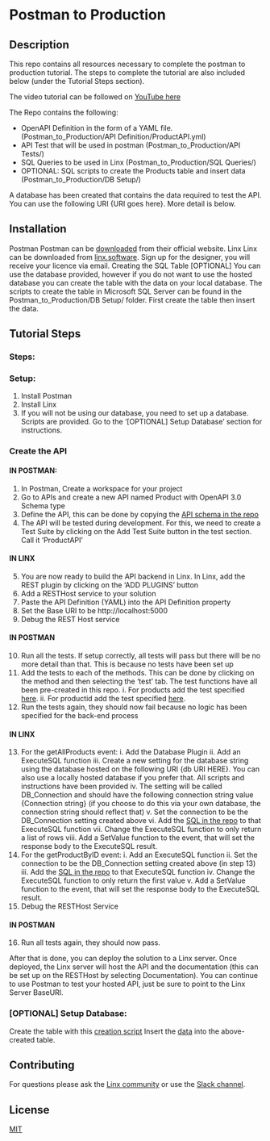 # Postman to Production

## Description
This repo contains all resources necessary to complete the postman to production tutorial. The steps to complete the tutorial are also included below (under the Tutorial Steps section).

The video tutorial can be followed on [YouTube here](https://www.youtube.com/watch?v=UT02poSpfgg)

The Repo contains the following:
- OpenAPI Definition in the form of a YAML file. (Postman_to_Production/API Definition/ProductAPI.yml)
- API Test that will be used in postman (Postman_to_Production/API Tests/)
- SQL Queries to be used in Linx (Postman_to_Production/SQL Queries/)
- OPTIONAL: SQL scripts to create the Products table and insert data (Postman_to_Production/DB Setup/)

A database has been created that contains the data required to test the API. You can use the following URI {URI goes here}. More detail is below. 

## Installation
Postman
Postman can be [downloaded](https://www.postman.com/downloads/) from their official website. 
Linx
Linx can be downloaded from [linx.software](https://linx.software/). Sign up for the designer, you will receive your licence via email. 
Creating the SQL Table [OPTIONAL]
You can use the database provided, however if you do not want to use the hosted database you can create the table with the data on your local database. The scripts to create the table in Microsoft SQL Server can be found in the Postman_to_Production/DB Setup/ folder. First create the table then insert the data. 


## Tutorial Steps
### Steps:
### Setup:
1. Install Postman
2. Install Linx
3. If you will not be using our database, you need to set up a database. Scripts are provided. Go to the ‘[OPTIONAL] Setup Database’ section for instructions.

### Create the API
#### IN POSTMAN:
1. In Postman, Create a workspace for your project
2. Go to APIs and create a new API named Product with OpenAPI 3.0 Schema type
3. Define the API, this can be done by copying the [API schema in the repo](https://github.com/linx-software/Postman_to_Production/blob/main/API%20Definition/ProductAPI.yml) 
4. The API will be tested during development. For this, we need to create a Test Suite by clicking on the Add Test Suite button in the test section. Call it ‘ProductAPI’
#### IN LINX
5. You are now ready to build the API backend in Linx. In Linx, add the REST plugin by clicking on the ‘ADD PLUGINS’ button
6. Add a RESTHost service to your solution
7. Paste the API Definition (YAML) into the API Definition property 
8. Set the Base URI to be http://localhost:5000
9. Debug the REST Host service
#### IN POSTMAN
10. Run all the tests. If setup correctly, all tests will pass but there will be no more detail than that. This is because no tests have been set up
11. Add the tests to each of the methods. This can be done by clicking on the method and then selecting the ‘test’ tab. The test functions have all been pre-created in this repo.
  i. For products add the test specified [here](https://github.com/linx-software/Postman_to_Production/blob/main/API%20Tests/Products%20Test.js).
  ii. For productid add the test specified [here](https://github.com/linx-software/Postman_to_Production/blob/main/API%20Tests/ProductID%20Test.js).
12. Run the tests again, they should now fail because no logic has been specified for the back-end process
#### IN LINX
13. For the getAllProducts event:
  i. Add the Database Plugin
  ii. Add an ExecuteSQL function
  iii. Create a new setting for the database string using the database hosted on the following URI {db URI HERE}. You can also use a locally hosted database if you prefer that. All scripts and instructions have been provided
iv. The setting will be called DB_Connection and should have the following connection string value {Connection string} (if you choose to do this via your own database, the connection string should reflect that)
v. Set the connection to be the DB_Connection setting created above
vi. Add the [SQL in the repo](https://github.com/linx-software/Postman_to_Production/blob/main/SQL%20Queries/1.%20SELECT%20ALL.sql) to that ExecuteSQL function
vii. Change the ExecuteSQL function to only return a list of rows
viii. Add a SetValue function to the event, that will set the response body to the ExecuteSQL result. 
14. For the getProductByID event:
i. Add an ExecuteSQL function
ii. Set the connection to be the DB_Connection setting created above (in step 13)
iii. Add the [SQL in the repo](https://github.com/linx-software/Postman_to_Production/blob/main/SQL%20Queries/2.%20SELECT%20WHERE%20ID.sql) to that ExecuteSQL function
iv. Change the ExecuteSQL function to only return the first value
v. Add a SetValue function to the event, that will set the response body to the ExecuteSQL result. 
15. Debug the RESTHost Service
#### IN POSTMAN
16. Run all tests again, they should now pass. 

After that is done, you can deploy the solution to a Linx server. Once deployed, the Linx server will host the API and the documentation (this can be set up on the RESTHost by selecting Documentation). You can continue to use Postman to test your hosted API, just be sure to point to the Linx Server BaseURI. 

### [OPTIONAL] Setup Database:
Create the table with this [creation script](https://github.com/linx-software/Postman_to_Production/blob/main/DB%20Setup/Products%20TABLE%20CREATE%20Scropt.sql)
Insert the [data](https://github.com/linx-software/Postman_to_Production/blob/main/DB%20Setup/Product%20Data%20INSERT%20Script.sql) into the above-created table. 


## Contributing

For questions please ask the [Linx community](https://linx/software/community) or use the [Slack channel](https://linxsoftware.slack.com/archives/C01FLBC1XNX). 

## License

[MIT](https://github.com/linx-software/template-repo/blob/main/LICENSE.txt)
